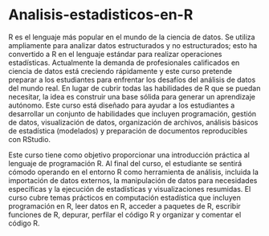 # Analisis-estadisticos-en-R

R es el lenguaje más popular en el mundo de la ciencia de datos. Se utiliza ampliamente para analizar datos estructurados y no estructurados; esto ha convertido a R en el lenguaje estándar para realizar operaciones estadísticas. Actualmente la demanda de profesionales calificados en ciencia de datos está creciendo rápidamente y este curso pretende preparar a los estudiantes para enfrentar los desafíos del análisis de datos del mundo real.
En lugar de cubrir todas las habilidades de R que se puedan necesitar, la idea es construir una base sólida para generar un aprendizaje autónomo. Este curso está diseñado para ayudar a los estudiantes a desarrollar un conjunto de habilidades que incluyen programación, gestión de datos, visualización de datos, organización de archivos, análisis básicos de estadística (modelados) y preparación de documentos reproducibles con RStudio.

Este curso tiene como objetivo proporcionar una introducción práctica al lenguaje de programación R. Al final del curso, el estudiante se sentirá cómodo operando en el entorno R como herramienta de análisis, incluida la importación de datos externos, la manipulación de datos para necesidades específicas y la ejecución de estadísticas y visualizaciones resumidas.
El curso cubre temas prácticos en computación estadística que incluyen programación en R, leer datos en R, acceder a paquetes de R, escribir funciones de R, depurar, perfilar el código R y organizar y comentar el código R.

